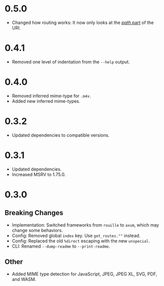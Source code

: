 # 0.5.0
- Changed how routing works: It now only looks at the [_path_ part](https://docs.rs/http/1.3.1/http/uri/struct.Uri.html#method.path) of the URI.

# 0.4.1
- Removed one level of indentation from the `--help` output.

# 0.4.0
- Removed inferred mime-type for `.m4v`.
- Added new inferred mime-types.

# 0.3.2
- Updated dependencies to compatible versions.

# 0.3.1

- Updated dependencies.
- Increased MSRV to 1.75.0.

# 0.3.0

## Breaking Changes
- Implementation: Switched frameworks from `rouille` to `axum`, which may change some behaviors.
- Config: Removed global `index` key. Use `get_routes.""` instead.
- Config: Replaced the old `%direct` escaping with the new `unspecial`.
- CLI: Renamed `--dump-readme` to `--print-readme`.

## Other
- Added MIME type detection for JavaScript, JPEG, JPEG XL, SVG, PDF, and WASM.
